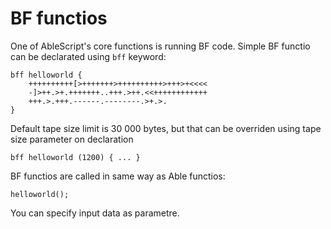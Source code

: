 # BF functios
One of AbleScript's core functions is running BF code. Simple BF functio can be declarated using `bff` keyword:
```ablescript
bff helloworld {
    ++++++++++[>+++++++>++++++++++>+++>+<<<<
    -]>++.>+.+++++++..+++.>++.<<++++++++++++
    +++.>.+++.------.--------.>+.>.
}
```

Default tape size limit is 30 000 bytes, but that can be overriden using tape size parameter on declaration
```ablescript
bff helloworld (1200) { ... }
```

BF functios are called in same way as Able functios:
```ablescript
helloworld();
```
You can specify input data as parametre.